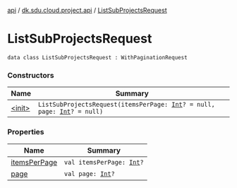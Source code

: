 [api](../../index.md) / [dk.sdu.cloud.project.api](../index.md) / [ListSubProjectsRequest](./index.md)

# ListSubProjectsRequest

`data class ListSubProjectsRequest : WithPaginationRequest`

### Constructors

| Name | Summary |
|---|---|
| [&lt;init&gt;](-init-.md) | `ListSubProjectsRequest(itemsPerPage: `[`Int`](https://kotlinlang.org/api/latest/jvm/stdlib/kotlin/-int/index.html)`? = null, page: `[`Int`](https://kotlinlang.org/api/latest/jvm/stdlib/kotlin/-int/index.html)`? = null)` |

### Properties

| Name | Summary |
|---|---|
| [itemsPerPage](items-per-page.md) | `val itemsPerPage: `[`Int`](https://kotlinlang.org/api/latest/jvm/stdlib/kotlin/-int/index.html)`?` |
| [page](page.md) | `val page: `[`Int`](https://kotlinlang.org/api/latest/jvm/stdlib/kotlin/-int/index.html)`?` |

